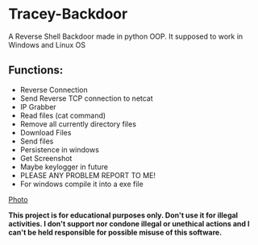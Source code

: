 # Tracey-Backdoor
A Reverse Shell Backdoor made in python OOP.
It supposed to work in Windows and Linux OS

## Functions:
* Reverse Connection
* Send Reverse TCP connection to netcat
* IP Grabber
* Read files (cat command)
* Remove all currently directory files
* Download Files
* Send files
* Persistence in windows
* Get Screenshot
* Maybe keylogger in future
* PLEASE ANY PROBLEM REPORT TO ME!
* For windows compile it into a exe file


[Photo](<a href="https://cdn.discordapp.com/attachments/876919540682989609/900477242616979526/unknown.png">)


**This project is for educational purposes only. Don't use it for illegal activities. I don't support nor condone illegal or unethical actions and I can't be held responsible for possible misuse of this software.**
